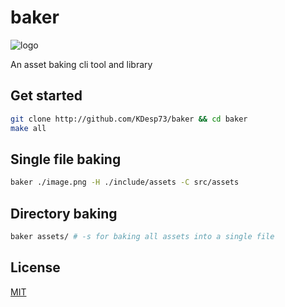 # baker 
![logo](https://github.com/user-attachments/assets/1649706d-df41-4242-84c4-1667442d7537)

An asset baking cli tool and library

## Get started

```bash
git clone http://github.com/KDesp73/baker && cd baker
make all
```

## Single file baking

```bash
baker ./image.png -H ./include/assets -C src/assets
```

## Directory baking

```bash
baker assets/ # -s for baking all assets into a single file
```

## License

[MIT](./LICENSE)

